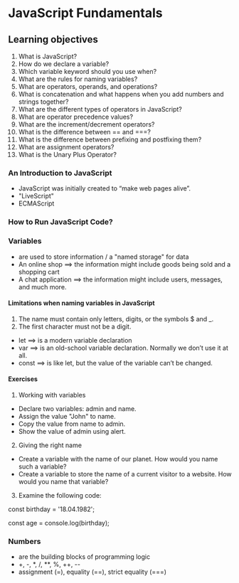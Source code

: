 # JavaScript Fundamentals

## Learning objectives

1. What is JavaScript?
2. How do we declare a variable?
3. Which variable keyword should you use when?
4. What are the rules for naming variables?
5. What are operators, operands, and operations?
6. What is concatenation and what happens when you add numbers and strings together?
7. What are the different types of operators in JavaScript?
8. What are operator precedence values?
9. What are the increment/decrement operators?
10. What is the difference between == and ===?
11. What is the difference between prefixing and postfixing them?
12. What are assignment operators?
13. What is the Unary Plus Operator?

### An Introduction to JavaScript

- JavaScript was initially created to “make web pages alive”.
- "LiveScript"
- ECMAScript

### How to Run JavaScript Code?

### Variables

- are used to store information / a "named storage" for data
- An online shop ==> the information might include goods being sold and a shopping cart
- A chat application ==> the information might include users, messages, and much more.

#### Limitations when naming variables in JavaScript

1. The name must contain only letters, digits, or the symbols $ and \_.
2. The first character must not be a digit.

- let ==> is a modern variable declaration
- var ==> is an old-school variable declaration. Normally we don’t use it at all.
- const ==> is like let, but the value of the variable can’t be changed.

#### Exercises

1. Working with variables

- Declare two variables: admin and name.
- Assign the value "John" to name.
- Copy the value from name to admin.
- Show the value of admin using alert.

2. Giving the right name

- Create a variable with the name of our planet. How would you name such a variable?
- Create a variable to store the name of a current visitor to a website. How would you name that variable?

3. Examine the following code:

const birthday = '18.04.1982';

const age = console.log(birthday);

### Numbers

- are the building blocks of programming logic
- +, -, \*, /, \*\*, %, ++, --
- assignment (=), equality (==), strict equality (===)
